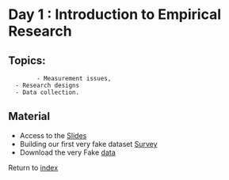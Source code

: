 # Day 1 : Introduction to Empirical Research

## Topics:
			- Measurement issues, 
      - Research designs
      - Data collection.

## Material

- Access to the [Slides](https://docs.google.com/presentation/d/1Bf1wNkadRVeN24x82eG2RN-FkNIxg0SAr1e0CNC2wE8/edit#slide=id.g315d102d016_0_1045)
- Building our first very fake dataset [Survey](https://docs.google.com/forms/d/12aSC4SUceUJVp_U3qDE6WvE5QS8t-1VSVugg-u-kErM/prefill)
- Download the very Fake [data](dataset/VeryFakeData.csv)

Return to [index](index.md)
